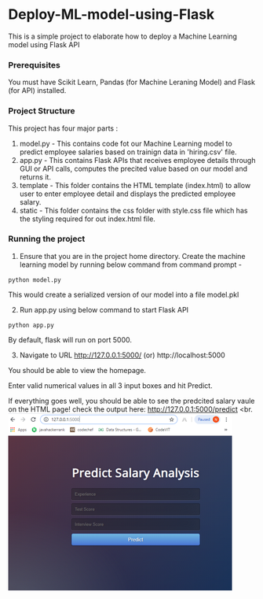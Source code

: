 # Deploy-ML-model-using-Flask

This is a simple project to elaborate how to deploy a Machine Learning model using Flask API

### Prerequisites
You must have Scikit Learn, Pandas (for Machine Leraning Model) and Flask (for API) installed.


### Project Structure
This project has four major parts :
1. model.py - This contains code fot our Machine Learning model to predict employee salaries based on trainign data in 'hiring.csv' file.
2. app.py - This contains Flask APIs that receives employee details through GUI or API calls, computes the precited value based on our model and returns it.
3. template - This folder contains the HTML template (index.html) to allow user to enter employee detail and displays the predicted employee salary.
4. static - This folder contains the css folder with style.css file which has the styling required for out index.html file.

### Running the project
1. Ensure that you are in the project home directory. Create the machine learning model by running below command from command prompt -
```
python model.py
```
This would create a serialized version of our model into a file model.pkl

2. Run app.py using below command to start Flask API
```
python app.py
```
By default, flask will run on port 5000.

3. Navigate to URL http://127.0.0.1:5000/ (or) http://localhost:5000

You should be able to view the homepage.

Enter valid numerical values in all 3 input boxes and hit Predict.

If everything goes well, you should  be able to see the predcited salary vaule on the HTML page!
check the output here: http://127.0.0.1:5000/predict
<br.
![output](https://github.com/akrish4/Deploy-ML-model-using-flask/blob/main/1.png)
